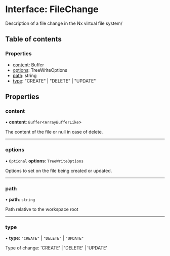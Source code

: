 # Interface: FileChange

Description of a file change in the Nx virtual file system/

## Table of contents

### Properties

- [content](../../devkit/documents/FileChange#content): Buffer<ArrayBufferLike>
- [options](../../devkit/documents/FileChange#options): TreeWriteOptions
- [path](../../devkit/documents/FileChange#path): string
- [type](../../devkit/documents/FileChange#type): "CREATE" | "DELETE" | "UPDATE"

## Properties

### content

• **content**: `Buffer`\<`ArrayBufferLike`\>

The content of the file or null in case of delete.

---

### options

• `Optional` **options**: `TreeWriteOptions`

Options to set on the file being created or updated.

---

### path

• **path**: `string`

Path relative to the workspace root

---

### type

• **type**: `"CREATE"` \| `"DELETE"` \| `"UPDATE"`

Type of change: 'CREATE' | 'DELETE' | 'UPDATE'

